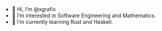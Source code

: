 - 👋 Hi, I’m @xgrafix
- 👀 I’m interested in Software Engineering and Mathematics.
- 🌱 I’m currently learning Rust and Haskell.
